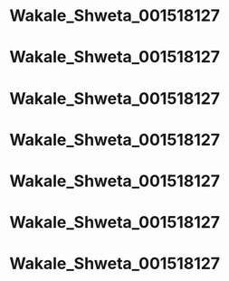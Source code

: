 # Wakale_Shweta_001518127
# Wakale_Shweta_001518127
# Wakale_Shweta_001518127
# Wakale_Shweta_001518127
# Wakale_Shweta_001518127
# Wakale_Shweta_001518127
# Wakale_Shweta_001518127
